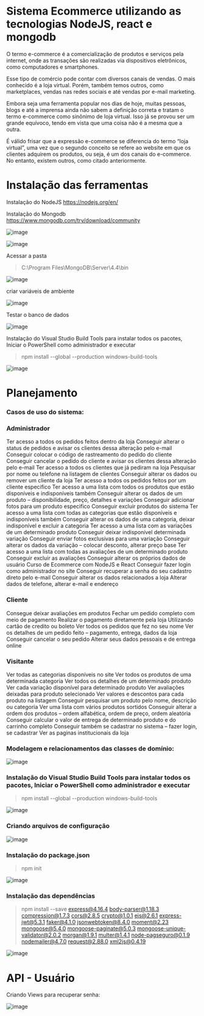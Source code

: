 # Sistema Ecommerce utilizando as tecnologias NodeJS, react e mongodb

O termo e-commerce é a comercialização de produtos e serviços pela internet, onde as transações são realizadas via dispositivos eletrônicos, como computadores e smartphones.

Esse tipo de comércio pode contar com diversos canais de vendas. O mais conhecido é a loja virtual. Porém, também temos outros, como marketplaces, vendas nas redes sociais e até vendas por e-mail marketing.

Embora seja uma ferramenta popular nos dias de hoje, muitas pessoas, blogs e até a imprensa ainda não sabem a definição correta e tratam o termo e-commerce como sinônimo de loja virtual. Isso já se provou ser um grande equívoco, tendo em vista que uma coisa não é a mesma que a outra.

É válido frisar que a expressão e-commerce se diferencia do termo “loja virtual”, uma vez que o segundo conceito se refere ao website em que os clientes adquirem os produtos, ou seja, é um dos canais do e-commerce. No entanto, existem outros, como citado anteriormente.

# Instalação das ferramentas
  Instalação do NodeJS 
  https://nodejs.org/en/ 

Instalação do Mongodb   
 https://www.mongodb.com/try/download/community 

 ![image](https://user-images.githubusercontent.com/3227100/113346746-a1e49400-930a-11eb-84c5-cee33ba3b795.png)

 ![image](https://user-images.githubusercontent.com/3227100/113346785-af018300-930a-11eb-90f2-c9758e2eb6aa.png)

Acessar a pasta 

> C:\Program Files\MongoDB\Server\4.4\bin 

 ![image](https://user-images.githubusercontent.com/3227100/113346893-d0fb0580-930a-11eb-98e5-7e1da71e0dcb.png)

 criar variáveis de ambiente

 ![image](https://user-images.githubusercontent.com/3227100/113348979-b7a78880-930d-11eb-9a1d-859a4d7ac5f8.png)

 Testar o banco de dados

 ![image](https://user-images.githubusercontent.com/3227100/113347105-10c1ed00-930b-11eb-8ee1-c56c97d93daf.png)

 Instalação do Visual Studio Build Tools para instalar todos os pacotes, Iniciar o PowerShell como administrador e executar 

 > npm install --global --production windows-build-tools 

 ![image](https://user-images.githubusercontent.com/3227100/113347391-7dd58280-930b-11eb-84e2-92e0a140745f.png)

  
# Planejamento

  ### Casos de uso do sistema:
  
  ### Administrador
  Ter acesso a todos os pedidos feitos dentro da loja
  Conseguir alterar o status de pedidos e avisar os clientes dessa alteração pelo e-mail
  Conseguir colocar o código de rastreamento do pedido do cliente
  Conseguir cancelar o pedido do cliente e avisar os clientes dessa alteração pelo e-mail
  Ter acesso a todos os clientes que já pediram na loja
  Pesquisar por nome ou telefone na listagem de clientes
  Conseguir alterar os dados ou remover um cliente da loja
  Ter acesso a todos os pedidos feitos por um cliente especifico
  Ter acesso a uma lista com todos os produtos que estão disponíveis e indisponíveis
  também
  Conseguir alterar os dados de um produto – disponibilidade, preço, detalhes e variações
  Conseguir adicionar fotos para um produto especifico
  Conseguir excluir produtos do sistema
  Ter acesso a uma lista com todas as categorias que estão disponíveis e indisponíveis
  também
  Conseguir alterar os dados de uma categoria, deixar indisponível e excluir a categoria
  Ter acesso a uma lista com as variações de um determinado produto
  Conseguir deixar indisponível determinada variação
  Conseguir enviar fotos exclusivas para uma variação
  Conseguir alterar os dados da variação – colocar desconto, alterar preço base
  Ter acesso a uma lista com todas as avaliações de um determinado produto
  Conseguir excluir as avaliações
  Conseguir alterar os próprios dados de usuário
  Curso de Ecommerce com NodeJS e React
  Conseguir fazer login como administrador no site
  Conseguir recuperar a senha do seu cadastro direto pelo e-mail
  Conseguir alterar os dados relacionados a loja
  Alterar dados de telefone, alterar e-mail e endereço

  ### Cliente
  Consegue deixar avaliações em produtos
  Fechar um pedido completo com meio de pagamento
  Realizar o pagamento diretamente pela loja
  Utilizando cartão de credito ou boleto
  Ver todos os pedidos que fez no seu nome
  Ver os detalhes de um pedido feito – pagamento, entrega, dados da loja
  Conseguir cancelar o seu pedido
  Alterar seus dados pessoais e de entrega online

  ### Visitante
  Ver todas as categorias disponíveis no site
  Ver todos os produtos de uma determinada categoria
  Ver todos os detalhes de um determinado produto
  Ver cada variação disponível para determinado produto
  Ver avaliações deixadas para produto selecionado
  Ver valores e descontos para cada produto na listagem
  Conseguir pesquisar um produto pelo nome, descrição ou categoria
  Ver uma lista com vários produtos sortidos
  Conseguir alterar a ordem dos produtos – ordem alfabética, ordem de preço, ordem
  aleatória
  Conseguir calcular o valor de entrega de determinado produto e do carrinho completo
  Conseguir também se cadastrar no sistema – fazer login, se cadastrar
  Ver as paginas institucionais da loja
    
### Modelagem e relacionamentos das classes de domínio: 

![image](https://user-images.githubusercontent.com/3227100/113349807-fa1d9500-930e-11eb-8410-1d635ee3c7f9.png)

    
### Instalação do Visual Studio Build Tools para instalar todos os pacotes, Iniciar o PowerShell como administrador e executar 

 > npm install --global --production windows-build-tools 

 ![image](https://user-images.githubusercontent.com/3227100/113348241-bd509e80-930c-11eb-9167-926bf823643b.png)
    

### Criando arquivos de configuração

 ![image](https://user-images.githubusercontent.com/3227100/113352790-220ef780-9313-11eb-8a93-b8a2d913b9ad.png)

    
### Instalação do package.json 

 > npm init 

![image](https://user-images.githubusercontent.com/3227100/113348003-6d71d780-930c-11eb-8b71-e15b93464026.png)


### Instalação das dependências 

> npm install --save express@4.16.4 body-parser@1.18.3 compression@1.7.3 cors@2.8.5 crypto@1.0.1 ejs@2.6.1 express-jwt@5.3.1 faker@4.1.0 jsonwebtoken@8.4.0 moment@2.23 mongoose@5.4.0 mongoose-paginate@5.0.3 mongoose-unique-validator@2.0.2 morgan@1.9.1 multer@1.4.1 node-pagseguro@0.1.9 nodemailer@4.7.0 request@2.88.0 xml2js@0.4.19 

![image](https://user-images.githubusercontent.com/3227100/113348757-66979480-930d-11eb-90be-bfc2a7e9600b.png)


# API - Usuário
Criando Views para recuperar senha:
 
![image](https://user-images.githubusercontent.com/3227100/113344834-fd615280-9307-11eb-9aac-61728b15345e.png)
  

